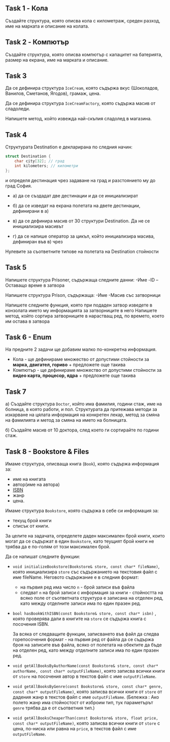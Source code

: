 ## Task 1 - Кола

Създайте структура, която описва кола с километраж, среден разход, име на марката и описание на колата.

## Task 2 - Компютър

Създайте структура, която описва компютър с капацитет на батерията, размер на екрана, име на марката и описание.

## Task 3

Да се дефинира структура `IceCream`, която съдържа вкус (Шоколадов, Ванилов, Сметанов, Ягодов), грамаж, цена.

Да се дефинира структура `IceCreamFactory`, която съдържа масив от сладоледи.

Напишете метод, който извежда най-скъпия сладолед в магазина.

## Task 4

Структурата Destination е декларирана по следния начин:

```c++
struct Destination {
    char city[32]; // град
    int kilometers; // километри
};
```

и определя дестинация чрез задаване на град и разстоянието му до град София.

- а) да се създадат две дестинации и да се инициализират

- б) да се изведат на екрана полетата на двете дестинации, дефинирани в а)

- в) да се дефинира масив от 30 структури Destination. Да не се инициализира масивът

- г) да се напише оператор за цикъл, който инициализира масива, дефиниран във в) чрез

Нулевите за съответните типове на полетата на Destination стойности

## Task 5

Напишете структура Prisoner, съдържаща следните данни:
-Име
-ID
–Оставащо време в затвора

Напишете структура Prison, съдържаща:
-Име
-Масив със затворници

Напишете следните функция, която при подаден затвор изведете в конзолата името му информацията за затворниците в него
Напишете метод, който сортира затворниците в нарастващ ред, по времето, което им остава в затвора

## Task 6 - Enum

На предните 2 задачи ще добавим малко по-конкретна информация.

- Кола - ще дефинираме множество от допустими стойности за **марка, двигател, гориво** + предложете още такива
- Компютър - ще дефинираме множество от допустими стойности за **видео карта, процесор, ядра** + предложете още такива

## Task 7

а) Създайте структура `Doctor`, който има фамилия, години стаж, име на болница, в която работи, и пол.
Структурата да притежава методи за изкарване на цялата информация на конкретен лекар, метод за
смяна на фамилията и метод за смяна на името на болницата.

б) Създайте масив от 10 доктора, след което ги сортирайте по години стаж.

## Task 8 - Bookstore & Files

Имаме структура, описваща книга (`Book`), която съдържа информация за:

- име на книгата
- автор(име на автора)
- [ISBN](https://en.wikipedia.org/wiki/International_Standard_Book_Number)
- жанр
- цена.

Имаме структура `Bookstore`, която съдържа в себе си информация за:

- текущ брой книги
- списък от книги.

За целите на задачата, определете даден максимален брой книги, които могат да се съдържат в един `Bookstore`,
като теущият брой книги не трябва да е по-голям от този максимален брой.

Да се напишат следните функции:

- `void initializeBookstore(Bookstore& store, const char* fileName)`, която инициализира `store` със съдържанието на текстовия файл с име fileName.
  Неговото съдържание е в следния формат:

  - на първия ред има число `n` - брой записи във файла
  - следват `n` на брой записи с информация за книги - стойността на всяко поле от съответната структура е записана на
    отделен ред, като между отделните записи има по един празен ред.

- `bool hasBookWithISBN(const Bookstore& store, const char* isbn)` , която проверява дали в книгите на `store` се съдържа
  книга с посочения ISBN.

  За всяка от следващите функции, записването във файл да следва горепосочения формат - на първия ред от файла да се съдържа броя на записите във файла,
  всяко от полетата на обектите да бъде на отделен ред, като между отделните записи има по един празен ред.

- `void getAllBooksByAuthorName(const Bookstore& store, const char* authorName, const char* outputFileName)`, която записва всички книги от `store`
  на посочения автор в текстов файл с име `outputFileName`.

- `void getAllBooksByGenre(const Bookstore& store, const char* genre, const char* outputFileName)`, която записва всички книги от `store`
  от дадения жанр в текстов файл с име `outputFileName`.
  (Бележка : Ако полето жанр има стойностост от изброим тип, тук параметърът `genre` трябва да е от съответния тип.)

- `void getAllBooksCheaperThan(const Bookstore& store, float price, const char* outputFileName)`, която записва всички книги от `store`
  с цена, по-ниска или равна на `price`, в текстов файл с име `outputFileName`.
